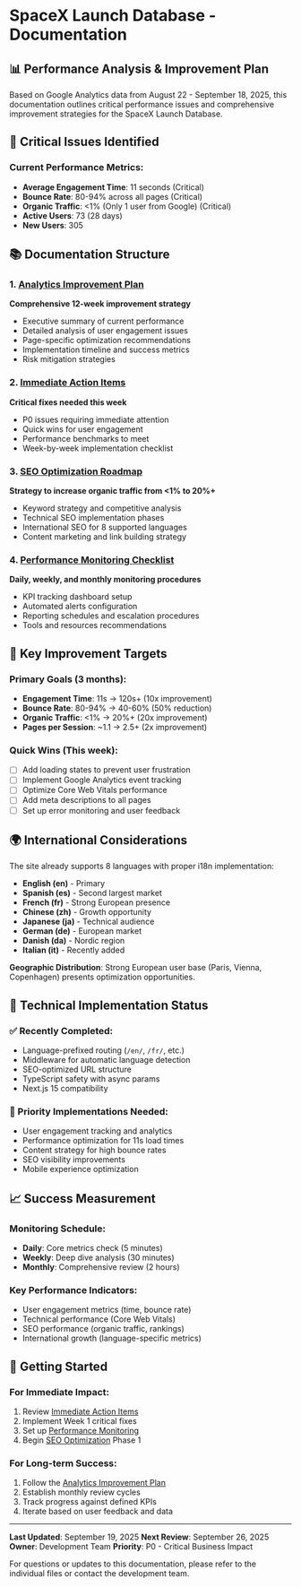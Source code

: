 # SpaceX Launch Database - Documentation

## 📊 Performance Analysis & Improvement Plan

Based on Google Analytics data from August 22 - September 18, 2025, this documentation outlines critical performance issues and comprehensive improvement strategies for the SpaceX Launch Database.

## 🚨 Critical Issues Identified

### Current Performance Metrics:
- **Average Engagement Time**: 11 seconds (Critical)
- **Bounce Rate**: 80-94% across all pages (Critical)
- **Organic Traffic**: <1% (Only 1 user from Google) (Critical)
- **Active Users**: 73 (28 days)
- **New Users**: 305

## 📚 Documentation Structure

### 1. [Analytics Improvement Plan](./analytics-improvement-plan.md)
**Comprehensive 12-week improvement strategy**
- Executive summary of current performance
- Detailed analysis of user engagement issues
- Page-specific optimization recommendations
- Implementation timeline and success metrics
- Risk mitigation strategies

### 2. [Immediate Action Items](./immediate-action-items.md)
**Critical fixes needed this week**
- P0 issues requiring immediate attention
- Quick wins for user engagement
- Performance benchmarks to meet
- Week-by-week implementation checklist

### 3. [SEO Optimization Roadmap](./seo-optimization-roadmap.md)
**Strategy to increase organic traffic from <1% to 20%+**
- Keyword strategy and competitive analysis
- Technical SEO implementation phases
- International SEO for 8 supported languages
- Content marketing and link building strategy

### 4. [Performance Monitoring Checklist](./performance-monitoring-checklist.md)
**Daily, weekly, and monthly monitoring procedures**
- KPI tracking dashboard setup
- Automated alerts configuration
- Reporting schedules and escalation procedures
- Tools and resources recommendations

## 🎯 Key Improvement Targets

### Primary Goals (3 months):
- **Engagement Time**: 11s → 120s+ (10x improvement)
- **Bounce Rate**: 80-94% → 40-60% (50% reduction)
- **Organic Traffic**: <1% → 20%+ (20x improvement)
- **Pages per Session**: ~1.1 → 2.5+ (2x improvement)

### Quick Wins (This week):
- [ ] Add loading states to prevent user frustration
- [ ] Implement Google Analytics event tracking
- [ ] Optimize Core Web Vitals performance
- [ ] Add meta descriptions to all pages
- [ ] Set up error monitoring and user feedback

## 🌍 International Considerations

The site already supports 8 languages with proper i18n implementation:
- **English (en)** - Primary
- **Spanish (es)** - Second largest market
- **French (fr)** - Strong European presence
- **Chinese (zh)** - Growth opportunity
- **Japanese (ja)** - Technical audience
- **German (de)** - European market
- **Danish (da)** - Nordic region
- **Italian (it)** - Recently added

**Geographic Distribution**: Strong European user base (Paris, Vienna, Copenhagen) presents optimization opportunities.

## 🔧 Technical Implementation Status

### ✅ Recently Completed:
- Language-prefixed routing (`/en/`, `/fr/`, etc.)
- Middleware for automatic language detection
- SEO-optimized URL structure
- TypeScript safety with async params
- Next.js 15 compatibility

### 🚧 Priority Implementations Needed:
- User engagement tracking and analytics
- Performance optimization for 11s load times
- Content strategy for high bounce rates
- SEO visibility improvements
- Mobile experience optimization

## 📈 Success Measurement

### Monitoring Schedule:
- **Daily**: Core metrics check (5 minutes)
- **Weekly**: Deep dive analysis (30 minutes)
- **Monthly**: Comprehensive review (2 hours)

### Key Performance Indicators:
- User engagement metrics (time, bounce rate)
- Technical performance (Core Web Vitals)
- SEO performance (organic traffic, rankings)
- International growth (language-specific metrics)

## 🚀 Getting Started

### For Immediate Impact:
1. Review [Immediate Action Items](./immediate-action-items.md)
2. Implement Week 1 critical fixes
3. Set up [Performance Monitoring](./performance-monitoring-checklist.md)
4. Begin [SEO Optimization](./seo-optimization-roadmap.md) Phase 1

### For Long-term Success:
1. Follow the [Analytics Improvement Plan](./analytics-improvement-plan.md)
2. Establish monthly review cycles
3. Track progress against defined KPIs
4. Iterate based on user feedback and data

---

**Last Updated**: September 19, 2025
**Next Review**: September 26, 2025
**Owner**: Development Team
**Priority**: P0 - Critical Business Impact

For questions or updates to this documentation, please refer to the individual files or contact the development team.